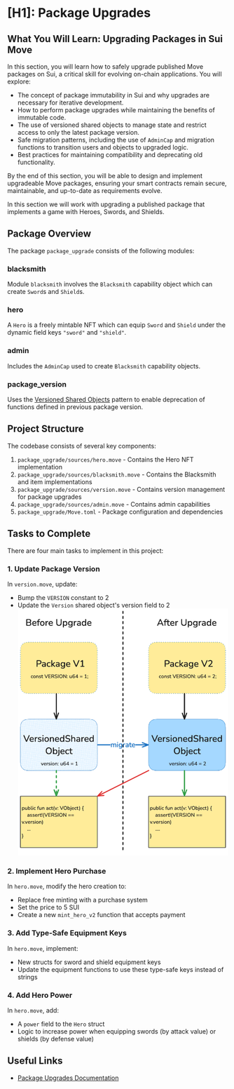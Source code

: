 # [H1]: Package Upgrades

## What You Will Learn: Upgrading Packages in Sui Move

In this section, you will learn how to safely upgrade published Move packages on Sui, a critical skill for evolving on-chain applications. You will explore:

- The concept of package immutability in Sui and why upgrades are necessary for iterative development.
- How to perform package upgrades while maintaining the benefits of immutable code.
- The use of versioned shared objects to manage state and restrict access to only the latest package version.
- Safe migration patterns, including the use of `AdminCap` and migration functions to transition users and objects to upgraded logic.
- Best practices for maintaining compatibility and deprecating old functionality.

By the end of this section, you will be able to design and implement upgradeable Move packages, ensuring your smart contracts remain secure, maintainable, and up-to-date as requirements evolve.

In this section we will work with upgrading a published package that implements a game with Heroes, Swords, and Shields.

## Package Overview

The package `package_upgrade` consists of the following modules:

### blacksmith
Module `blacksmith` involves the `Blacksmith` capability object which can create `Sword`s and `Shield`s.

### hero
A `Hero` is a freely mintable NFT which can equip `Sword` and `Shield` under the dynamic field keys `"sword"` and `"shield"`.

### admin
Includes the `AdminCap` used to create `Blacksmith` capability objects.

### package_version
Uses the [Versioned Shared Objects](https://docs.sui.io/concepts/sui-move-concepts/packages/upgrade#versioned-shared-objects) pattern to enable deprecation of functions defined in previous package version.

## Project Structure

The codebase consists of several key components:

1. `package_upgrade/sources/hero.move` - Contains the Hero NFT implementation
2. `package_upgrade/sources/blacksmith.move` - Contains the Blacksmith and item implementations
3. `package_upgrade/sources/version.move` - Contains version management for package upgrades
4. `package_upgrade/sources/admin.move` - Contains admin capabilities
5. `package_upgrade/Move.toml` - Package configuration and dependencies

## Tasks to Complete

There are four main tasks to implement in this project:

### 1. Update Package Version
In `version.move`, update:
- Bump the `VERSION` constant to 2
- Update the `Version` shared object's version field to 2
![Versioned Shared Object](./VersionedSharedObject.png)

### 2. Implement Hero Purchase
In `hero.move`, modify the hero creation to:
- Replace free minting with a purchase system
- Set the price to 5 SUI
- Create a new `mint_hero_v2` function that accepts payment

### 3. Add Type-Safe Equipment Keys
In `hero.move`, implement:
- New structs for sword and shield equipment keys
- Update the equipment functions to use these type-safe keys instead of strings

### 4. Add Hero Power
In `hero.move`, add:
- A `power` field to the `Hero` struct
- Logic to increase power when equipping swords (by attack value) or shields (by defense value)

## Useful Links

- [Package Upgrades Documentation](https://docs.sui.io/concepts/sui-move-concepts/packages/upgrade)
